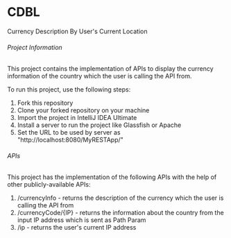 # CDBL
Currency Description By User's Current Location

###### Project Information

This project contains the implementation of APIs to display the currency information of the country which the user is calling the API from.

To run this project, use the following steps:
1. Fork this repository
2. Clone your forked repository on your machine
3. Import the project in IntelliJ IDEA Ultimate
4. Install a server to run the project like Glassfish or Apache
5. Set the URL to be used by server as "http://localhost:8080/MyRESTApp/"

###### APIs

This project has the implementation of the following APIs with the help of other publicly-available APIs:
1. /currencyInfo - returns the description of the currency which the user is calling the API from
2. /currencyCode/{IP} - returns the information about the country from the input IP address which is sent as Path Param
3. /ip - returns the user's current IP address

